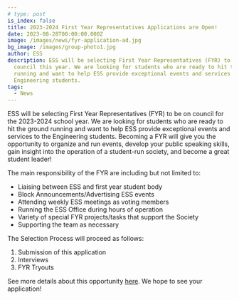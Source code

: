 ```yaml
---
# type: post
is_index: false
title: 2023-2024 First Year Representatives Applications are Open!
date: 2023-08-28T00:00:00.000Z
image: /images/news/fyr-application-ad.jpg
bg_image: /images/group-photo1.jpg
author: ESS
description: ESS will be selecting First Year Representatives (FYR) to be on
  council this year. We are looking for students who are ready to hit the ground
  running and want to help ESS provide exceptional events and services to the
  Engineering students.
tags:
  - News
---
```


ESS will be selecting First Year Representatives (FYR) to be on council for the 2023-2024 school year. We are looking for students who are ready to hit the ground running and want to help ESS provide exceptional events and services to the Engineering students. Becoming a FYR will give you the opportunity to organize and run events, develop your public speaking skills, gain insight into the operation of a student-run society, and become a great student leader!

The main responsibility of the FYR are including but not limited to:

- Liaising between ESS and first year student body
- Block Announcements/Advertising ESS events
- Attending weekly ESS meetings as voting members
- Running the ESS Office during hours of operation
- Variety of special FYR projects/tasks that support the Society
- Supporting the team as necessary

The Selection Process will proceed as follows:

1. Submission of this application
2. Interviews
3. FYR Tryouts

See more details about this opportunity [here](/get-involved/applications/firstyearrep/). We hope to see your application!
